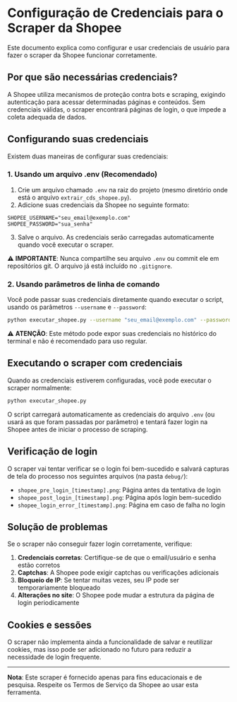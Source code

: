 # Configuração de Credenciais para o Scraper da Shopee

Este documento explica como configurar e usar credenciais de usuário para fazer o scraper da Shopee funcionar corretamente.

## Por que são necessárias credenciais?

A Shopee utiliza mecanismos de proteção contra bots e scraping, exigindo autenticação para acessar determinadas páginas e conteúdos. Sem credenciais válidas, o scraper encontrará páginas de login, o que impede a coleta adequada de dados.

## Configurando suas credenciais

Existem duas maneiras de configurar suas credenciais:

### 1. Usando um arquivo .env (Recomendado)

1. Crie um arquivo chamado `.env` na raiz do projeto (mesmo diretório onde está o arquivo `extrair_cds_shopee.py`).
2. Adicione suas credenciais da Shopee no seguinte formato:

```
SHOPEE_USERNAME="seu_email@exemplo.com"
SHOPEE_PASSWORD="sua_senha"
```

3. Salve o arquivo. As credenciais serão carregadas automaticamente quando você executar o scraper.

⚠️ **IMPORTANTE**: Nunca compartilhe seu arquivo `.env` ou commit ele em repositórios git. O arquivo já está incluído no `.gitignore`.

### 2. Usando parâmetros de linha de comando

Você pode passar suas credenciais diretamente quando executar o script, usando os parâmetros `--username` e `--password`:

```bash
python executar_shopee.py --username "seu_email@exemplo.com" --password "sua_senha"
```

⚠️ **ATENÇÃO**: Este método pode expor suas credenciais no histórico do terminal e não é recomendado para uso regular.

## Executando o scraper com credenciais

Quando as credenciais estiverem configuradas, você pode executar o scraper normalmente:

```bash
python executar_shopee.py
```

O script carregará automaticamente as credenciais do arquivo `.env` (ou usará as que foram passadas por parâmetro) e tentará fazer login na Shopee antes de iniciar o processo de scraping.

## Verificação de login

O scraper vai tentar verificar se o login foi bem-sucedido e salvará capturas de tela do processo nos seguintes arquivos (na pasta `debug/`):

- `shopee_pre_login_[timestamp].png`: Página antes da tentativa de login
- `shopee_post_login_[timestamp].png`: Página após login bem-sucedido
- `shopee_login_error_[timestamp].png`: Página em caso de falha no login

## Solução de problemas

Se o scraper não conseguir fazer login corretamente, verifique:

1. **Credenciais corretas**: Certifique-se de que o email/usuário e senha estão corretos
2. **Captchas**: A Shopee pode exigir captchas ou verificações adicionais
3. **Bloqueio de IP**: Se tentar muitas vezes, seu IP pode ser temporariamente bloqueado
4. **Alterações no site**: O Shopee pode mudar a estrutura da página de login periodicamente

## Cookies e sessões

O scraper não implementa ainda a funcionalidade de salvar e reutilizar cookies, mas isso pode ser adicionado no futuro para reduzir a necessidade de login frequente.

---

**Nota**: Este scraper é fornecido apenas para fins educacionais e de pesquisa. Respeite os Termos de Serviço da Shopee ao usar esta ferramenta. 